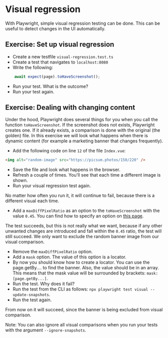 # Visual regression

With Playwright, simple visual regression testing can be done. This can be useful to detect changes in the UI automatically.

## Exercise: Set up visual regression

- Create a new testfile `visual-regression.test.ts`
- Create a test that navigates to `localhost:8080`
- Write the following: 
```typescript
    await expect(page).toHaveScreenshot();
```
- Run your test. What is the outcome?
- Run your test again.

## Exercise: Dealing with changing content

Under the hood, Playwright does several things for you when you call the function `toHaveScreenshot`. If the screenshot does not exists, Playwright creates one. If it already exists, a comparison is done with the original (the golden) file. In this exercise we will look what happens when there is dynamic content (for example a marketing banner that changes frequently).

- Add the following code on line `12` of the file `Index.vue`:
```html
<img alt="random-image" src="https://picsum.photos/150/220" />
```
- Save the file and look what happens in the browser.
- Refresh a couple of times. You'll see that each time a different image is shown.
- Run your visual regression test again.
  
No matter how often you run it, it will continue to fail, because there is a different visual each time.

- Add a `maxDiffPixelRatio` as an option to the `toHaveScreenshot` with the value `0.45`. You can find how to specify an option on [this page](https://playwright.dev/docs/test-snapshots).
  
The test succeeds, but this is not really what we want, because if any other unwanted changes are introduced and fall within the `0.45` ratio, the test will still succeed. We only want to exclude the random banner image from our visual comparison.

- Remove the `maxDiffPixelRatio` option.
- Add a `mask` option. The value of this option is a locator.
- By now you should know how to create a locator. You can use the page.getBy.... to find the banner. Also, the value should be in an array. This means that the mask value will be surrounded by brackets: `mask: [page.getBy...]`.
- Run the test. Why does it fail?
- Run the test from the CLI as follows: `npx playwright test visual --update-snapshots`.
- Run the test again.

From now on it will succeed, since the banner is being excluded from visual comparison.

Note: You can also ignore all visual comparisons when you run your tests with the argument `--ignore-snapshots`.